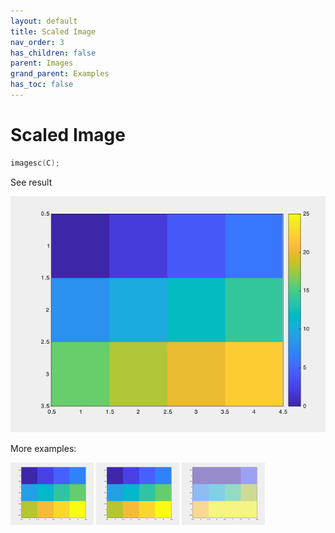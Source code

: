 ```yaml
---
layout: default
title: Scaled Image
nav_order: 3
has_children: false
parent: Images
grand_parent: Examples
has_toc: false
---
```

# Scaled Image

```cpp
imagesc(C);
```


See result

[![example_imagesc_1](imagesc/imagesc_1.png)](https://github.com/alandefreitas/matplotplusplus/blob/master/examples/images/imagesc/imagesc_1.cpp)

More examples:
    
[![example_imagesc_2](imagesc/imagesc_2_thumb.png)](https://github.com/alandefreitas/matplotplusplus/blob/master/examples/images/imagesc/imagesc_2.cpp)  [![example_imagesc_3](imagesc/imagesc_3_thumb.png)](https://github.com/alandefreitas/matplotplusplus/blob/master/examples/images/imagesc/imagesc_3.cpp)  [![example_imagesc_4](imagesc/imagesc_4_thumb.png)](https://github.com/alandefreitas/matplotplusplus/blob/master/examples/images/imagesc/imagesc_4.cpp)
  



